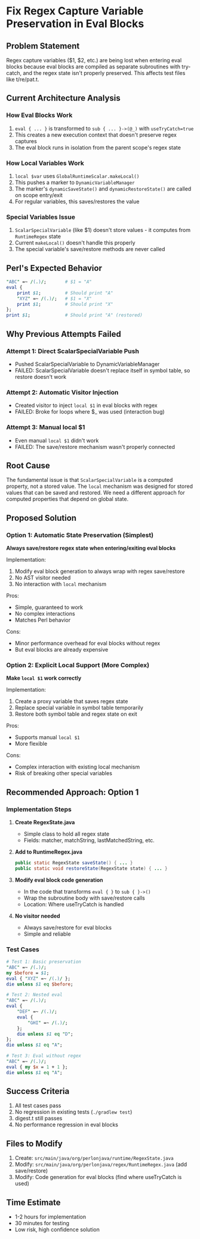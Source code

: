 # Fix Regex Capture Variable Preservation in Eval Blocks

## Problem Statement
Regex capture variables ($1, $2, etc.) are being lost when entering eval blocks because eval blocks are compiled as separate subroutines with try-catch, and the regex state isn't properly preserved. This affects test files like t/re/pat.t.

## Current Architecture Analysis

### How Eval Blocks Work
1. `eval { ... }` is transformed to `sub { ... }->(@_)` with `useTryCatch=true`
2. This creates a new execution context that doesn't preserve regex captures
3. The eval block runs in isolation from the parent scope's regex state

### How Local Variables Work
1. `local $var` uses `GlobalRuntimeScalar.makeLocal()` 
2. This pushes a marker to `DynamicVariableManager`
3. The marker's `dynamicSaveState()` and `dynamicRestoreState()` are called on scope entry/exit
4. For regular variables, this saves/restores the value

### Special Variables Issue
1. `ScalarSpecialVariable` (like $1) doesn't store values - it computes from `RuntimeRegex` state
2. Current `makeLocal()` doesn't handle this properly
3. The special variable's save/restore methods are never called

## Perl's Expected Behavior

```perl
"ABC" =~ /(.)/;       # $1 = "A"
eval {
    print $1;         # Should print "A"
    "XYZ" =~ /(.)/;   # $1 = "X"
    print $1;         # Should print "X"
};
print $1;             # Should print "A" (restored)
```

## Why Previous Attempts Failed

### Attempt 1: Direct ScalarSpecialVariable Push
- Pushed ScalarSpecialVariable to DynamicVariableManager
- FAILED: ScalarSpecialVariable doesn't replace itself in symbol table, so restore doesn't work

### Attempt 2: Automatic Visitor Injection
- Created visitor to inject `local $1` in eval blocks with regex
- FAILED: Broke for loops where $_ was used (interaction bug)

### Attempt 3: Manual local $1
- Even manual `local $1` didn't work
- FAILED: The save/restore mechanism wasn't properly connected

## Root Cause
The fundamental issue is that `ScalarSpecialVariable` is a computed property, not a stored value. The `local` mechanism was designed for stored values that can be saved and restored. We need a different approach for computed properties that depend on global state.

## Proposed Solution

### Option 1: Automatic State Preservation (Simplest)
**Always save/restore regex state when entering/exiting eval blocks**

Implementation:
1. Modify eval block generation to always wrap with regex save/restore
2. No AST visitor needed
3. No interaction with `local` mechanism

Pros:
- Simple, guaranteed to work
- No complex interactions
- Matches Perl behavior

Cons:
- Minor performance overhead for eval blocks without regex
- But eval blocks are already expensive

### Option 2: Explicit Local Support (More Complex)
**Make `local $1` work correctly**

Implementation:
1. Create a proxy variable that saves regex state
2. Replace special variable in symbol table temporarily
3. Restore both symbol table and regex state on exit

Pros:
- Supports manual `local $1`
- More flexible

Cons:
- Complex interaction with existing local mechanism
- Risk of breaking other special variables

## Recommended Approach: Option 1

### Implementation Steps

1. **Create RegexState.java**
   - Simple class to hold all regex state
   - Fields: matcher, matchString, lastMatchedString, etc.

2. **Add to RuntimeRegex.java**
   ```java
   public static RegexState saveState() { ... }
   public static void restoreState(RegexState state) { ... }
   ```

3. **Modify eval block code generation**
   - In the code that transforms `eval { }` to `sub { }->()` 
   - Wrap the subroutine body with save/restore calls
   - Location: Where useTryCatch is handled

4. **No visitor needed**
   - Always save/restore for eval blocks
   - Simple and reliable

### Test Cases

```perl
# Test 1: Basic preservation
"ABC" =~ /(.)/;
my $before = $1;
eval { "XYZ" =~ /(.)/ };
die unless $1 eq $before;

# Test 2: Nested eval
"ABC" =~ /(.)/;
eval {
    "DEF" =~ /(.)/;
    eval {
        "GHI" =~ /(.)/;
    };
    die unless $1 eq "D";
};
die unless $1 eq "A";

# Test 3: Eval without regex
"ABC" =~ /(.)/;
eval { my $x = 1 + 1 };
die unless $1 eq "A";
```

## Success Criteria
1. All test cases pass
2. No regression in existing tests (`./gradlew test`)
3. digest.t still passes
4. No performance regression in eval blocks

## Files to Modify
1. Create: `src/main/java/org/perlonjava/runtime/RegexState.java`
2. Modify: `src/main/java/org/perlonjava/regex/RuntimeRegex.java` (add save/restore)
3. Modify: Code generation for eval blocks (find where useTryCatch is used)

## Time Estimate
- 1-2 hours for implementation
- 30 minutes for testing
- Low risk, high confidence solution
